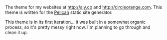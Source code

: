 The theme for my websites at <http://ajy.co> and <http://circleorange.com>. This theme is written for the [Pelican](http://getpelican.com) static site generator.

This theme is in its first iteration... it was built in a somewhat organic process, so it's pretty messy right now. I'm planning to go through and clean it up.
